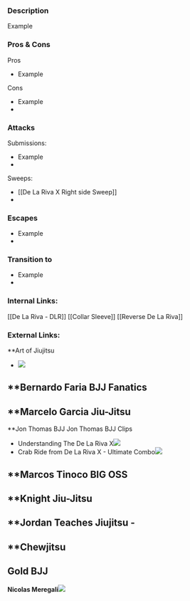 
### Description
Example

### Pros & Cons
Pros
- Example 

Cons
- Example
- 

### Attacks

Submissions:
- Example
- 

Sweeps:
- [[De La Riva X Right side Sweep]]
- 

### Escapes
- Example
- 


### Transition to
- Example
- 

### Internal Links:
[[De La Riva - DLR]]
[[Collar Sleeve]]
[[Reverse De La Riva]]

### External Links:

**Art of Jiujitsu[](https://www.youtube.com/channel/UCJNi-p8f0nnB3cf_ujYm3Fg)
-  ![](https://www.youtube.com/watch?v=Ks0zzrM1-S0)

**Bernardo Faria BJJ Fanatics[](https://www.youtube.com/channel/UCtXtqlLdZYZm3060qVExXkA)
- 

**Marcelo Garcia Jiu-Jitsu[](https://www.youtube.com/channel/UCpWiUqPJ-6-9n0Zkes2Ik0g)
- 

**Jon Thomas BJJ [](https://www.youtube.com/channel/UCBNsOFfO-TZDIpygfz5paaQ)
Jon Thomas BJJ Clips [](https://www.youtube.com/channel/UCG4TX-FaQdT7Z-e3NWx8Wyw)
- Understanding The De La Riva X![](https://www.youtube.com/watch?v=sDiLOIfDytg)
- Crab Ride from De La Riva X - Ultimate Combo![](https://www.youtube.com/watch?v=QSxqW6eVXvo)

**Marcos Tinoco BIG OSS[](https://www.youtube.com/channel/UCilIX_yDgcTP3j7zMjJTIvg)
- 

**Knight Jiu-Jitsu[](https://www.youtube.com/channel/UCDaSNu2fM3JL4VdlSwcFtOw)
- 

**Jordan Teaches Jiujitsu [](https://www.youtube.com/channel/UCexKjyhZ5EvBTWyg6U6e5Og)- 
- 

**Chewjitsu[](https://www.youtube.com/channel/UCGCZBBvu7ZnqHYHuScODbAQ)
- 


**Gold BJJ[]()**
- 
**Nicolas Meregali**![](https://www.youtube.com/watch?v=TvhMiRbUcdE)